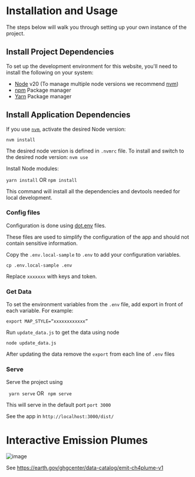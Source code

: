 # Installation and Usage
The steps below will walk you through setting up your own instance of the project. 

## Install Project Dependencies
To set up the development environment for this website, you'll need to install the following on your system:

- [Node](http://nodejs.org/) v20 (To manage multiple node versions we recommend [nvm](https://github.com/creationix/nvm))
- [npm](https://www.npmjs.com/) Package manager
- [Yarn](https://yarnpkg.com/) Package manager

## Install Application Dependencies

If you use [`nvm`](https://github.com/creationix/nvm), activate the desired Node version:

`nvm install`

The desired node version is defined in `.nvmrc` file.
To install and switch to the desired node version:
```nvm use```

Install Node modules:

```yarn install```
OR 
```npm install```

This command  will install all the dependencies and devtools needed for local development. 
 
### Config files
Configuration is done using [dot.env](https://parceljs.org/features/node-emulation/#.env-files) files.

These files are used to simplify the configuration of the app and should not contain sensitive information.

Copy the `.env.local-sample` to `.env` to add your configuration variables.

`cp .env.local-sample .env`

Replace `xxxxxxx` with keys and token.

### Get Data

To set the environment variables from the `.env` file, add export in front of each variable. 
For example:

`export MAP_STYLE=“xxxxxxxxxxxx”`
 
Run `update_data.js` to get the data using node 

` node update_data.js `

After updating the data remove the `export` from each line of `.env` files
### Serve 
Serve the project using 

` yarn serve` 
    OR 
` npm serve` 

This will serve in the default port `port 3000`

See the app in `http://localhost:3000/dist/`


# Interactive Emission Plumes

![image](https://github.com/US-GHG-Center/custom-interfaces/assets/3404817/896306f9-2d05-4793-b6a6-a1d829392b66)

See https://earth.gov/ghgcenter/data-catalog/emit-ch4plume-v1

